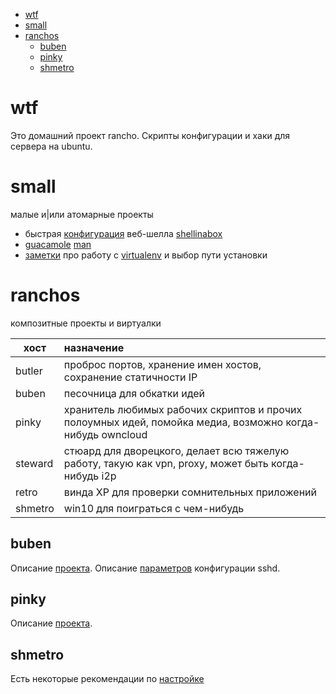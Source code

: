 <!-- MarkdownTOC -->

- [wtf](#wtf)
- [small](#small)
- [ranchos](#ranchos)
    - [buben](#buben)
    - [pinky](#pinky)
    - [shmetro](#shmetro)

<!-- /MarkdownTOC -->


<a id="wtf"></a>
# wtf
Это домашний проект rancho. Скрипты конфигурации и хаки для сервера на ubuntu.

<a id="small"></a>
# small
малые и|или атомарные проекты
- быстрая [конфигурация](shellinabox/readme.md) веб-шелла [shellinabox](https://github.com/shellinabox/shellinabox)
- [guacamole](https://guacamole.apache.org/) [man](guacamole.md)
- [заметки](python/venv.md) про работу с [virtualenv](https://virtualenv.pypa.io/en/latest/) и выбор пути установки

<a id="ranchos"></a>
# ranchos
композитные проекты и виртуалки

| хост      | назначение                                                                                                  |
|---------  |:----------------------------------------------------------------------------------------------------------  |
| butler    | проброс портов, хранение имен хостов, сохранение статичности IP                                             |
| buben     | песочница для обкатки идей                                                                                  |
| pinky     | хранитель любимых рабочих скриптов и прочих полоумных идей, помойка медиа, возможно когда-нибудь owncloud   |
| steward   | стюард для дворецкого, делает всю тяжелую работу, такую как vpn, proxy, может быть когда-нибудь i2p         |
| retro     | винда XP для проверки сомнительных приложений                                                               |
| shmetro   | win10 для поиграться с чем-нибудь                                                                           |

<a id="buben"></a>
## buben
Описание [проекта](buben/readme.md).
Описание [параметров](buben/sshd_config_desc.txt) конфигурации sshd.

<a id="pinky"></a>
## pinky
Описание [проекта](pinky/readme.md).

<a id="shmetro"></a>
## shmetro
Есть некоторые рекомендации по [настройке](guest_os_windows.md)